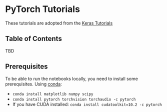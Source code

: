 # PyTorch Tutorials

These tutorials are adopted from the [Keras Tutorials](https://www.tensorflow.org/tutorials/keras/)

## Table of Contents

TBD

## Prerequisites

To be able to run the notebooks locally, you need to install some prerequisites.
Using [conda](https://docs.conda.io/en/latest/miniconda.html):

- `conda install matplotlib numpy scipy`
- `conda install pytorch torchvision torchaudio -c pytorch`
- If you have CUDA installed: `conda install cudatoolkit=10.2 -c pytorch`
